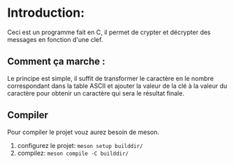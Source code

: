 # Introduction:

Ceci est un programme fait en C, il permet de crypter et décrypter des messages en fonction d'une clef.

## Comment ça marche :

Le principe est simple, il suffit de transformer le caractère en le nombre correspondant dans la table ASCII et ajouter la valeur de la clé à la valeur du caractère pour obtenir un caractère qui sera le résultat finale.

## Compiler

Pour compiler le projet vouz aurez besoin de meson.
1. configurez le projet:
``meson setup builddir/``
2. compilez:
``meson compile -C builddir/``